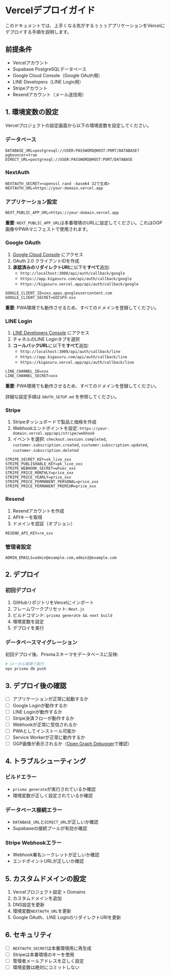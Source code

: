 # Vercelデプロイガイド

このドキュメントでは、上手くなる気がするぅぅぅアプリケーションをVercelにデプロイする手順を説明します。

## 前提条件

- Vercelアカウント
- Supabase PostgreSQLデータベース
- Google Cloud Console（Google OAuth用）
- LINE Developers（LINE Login用）
- Stripeアカウント
- Resendアカウント（メール送信用）

## 1. 環境変数の設定

Vercelプロジェクトの設定画面から以下の環境変数を設定してください。

### データベース

```
DATABASE_URL=postgresql://USER:PASSWORD@HOST:PORT/DATABASE?pgbouncer=true
DIRECT_URL=postgresql://USER:PASSWORD@HOST:PORT/DATABASE
```

### NextAuth

```
NEXTAUTH_SECRET=<openssl rand -base64 32で生成>
NEXTAUTH_URL=https://your-domain.vercel.app
```

### アプリケーション設定

```
NEXT_PUBLIC_APP_URL=https://your-domain.vercel.app
```

**重要**: `NEXT_PUBLIC_APP_URL`は本番環境のURLに設定してください。これはOGP画像やPWAマニフェストで使用されます。

### Google OAuth

1. [Google Cloud Console](https://console.cloud.google.com/) にアクセス
2. OAuth 2.0 クライアントIDを作成
3. **承認済みのリダイレクトURI**に以下を**すべて**追加:
   - `http://localhost:3000/api/auth/callback/google`
   - `https://app.kigasuru.com/api/auth/callback/google`
   - `https://kigasuru.vercel.app/api/auth/callback/google`

```
GOOGLE_CLIENT_ID=xxx.apps.googleusercontent.com
GOOGLE_CLIENT_SECRET=GOCSPX-xxx
```

**重要**: PWA環境でも動作させるため、すべてのドメインを登録してください。

### LINE Login

1. [LINE Developers Console](https://developers.line.biz/console/) にアクセス
2. チャネルのLINE Loginタブを選択
3. **コールバックURL**に以下を**すべて**追加:
   - `http://localhost:3000/api/auth/callback/line`
   - `https://app.kigasuru.com/api/auth/callback/line`
   - `https://kigasuru.vercel.app/api/auth/callback/line`

```
LINE_CHANNEL_ID=xxx
LINE_CHANNEL_SECRET=xxx
```

**重要**: PWA環境でも動作させるため、すべてのドメインを登録してください。

詳細な設定手順は `OAUTH_SETUP.md` を参照してください。

### Stripe

1. Stripeダッシュボードで製品と価格を作成
2. Webhookエンドポイントを設定: `https://your-domain.vercel.app/api/stripe/webhook`
3. イベントを選択: `checkout.session.completed`, `customer.subscription.created`, `customer.subscription.updated`, `customer.subscription.deleted`

```
STRIPE_SECRET_KEY=sk_live_xxx
STRIPE_PUBLISHABLE_KEY=pk_live_xxx
STRIPE_WEBHOOK_SECRET=whsec_xxx
STRIPE_PRICE_MONTHLY=price_xxx
STRIPE_PRICE_YEARLY=price_xxx
STRIPE_PRICE_PERMANENT_PERSONAL=price_xxx
STRIPE_PRICE_PERMANENT_PREMIUM=price_xxx
```

### Resend

1. Resendアカウントを作成
2. APIキーを取得
3. ドメインを認証（オプション）

```
RESEND_API_KEY=re_xxx
```

### 管理者設定

```
ADMIN_EMAILS=admin@example.com,admin2@example.com
```

## 2. デプロイ

### 初回デプロイ

1. GitHubリポジトリをVercelにインポート
2. フレームワークプリセット: `Next.js`
3. ビルドコマンド: `prisma generate && next build`
4. 環境変数を設定
5. デプロイを実行

### データベースマイグレーション

初回デプロイ後、Prismaスキーマをデータベースに反映:

```bash
# ローカル環境で実行
npx prisma db push
```

## 3. デプロイ後の確認

- [ ] アプリケーションが正常に起動するか
- [ ] Google Loginが動作するか
- [ ] LINE Loginが動作するか
- [ ] Stripe決済フローが動作するか
- [ ] Webhookが正常に受信されるか
- [ ] PWAとしてインストール可能か
- [ ] Service Workerが正常に動作するか
- [ ] OGP画像が表示されるか（[Open Graph Debugger](https://www.opengraph.xyz/)で確認）

## 4. トラブルシューティング

### ビルドエラー

- `prisma generate`が実行されているか確認
- 環境変数が正しく設定されているか確認

### データベース接続エラー

- `DATABASE_URL`と`DIRECT_URL`が正しいか確認
- Supabaseの接続プールが有効か確認

### Stripe Webhookエラー

- Webhook署名シークレットが正しいか確認
- エンドポイントURLが正しいか確認

## 5. カスタムドメインの設定

1. Vercelプロジェクト設定 > Domains
2. カスタムドメインを追加
3. DNS設定を更新
4. 環境変数`NEXTAUTH_URL`を更新
5. Google OAuth、LINE LoginのリダイレクトURIを更新

## 6. セキュリティ

- [ ] `NEXTAUTH_SECRET`は本番環境用に再生成
- [ ] Stripeは本番環境のキーを使用
- [ ] 管理者メールアドレスを正しく設定
- [ ] 環境変数は絶対にコミットしない

